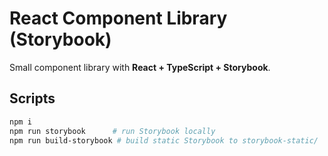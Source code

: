 # React Component Library (Storybook)

Small component library with **React + TypeScript + Storybook**.

## Scripts
```bash
npm i
npm run storybook      # run Storybook locally
npm run build-storybook # build static Storybook to storybook-static/
